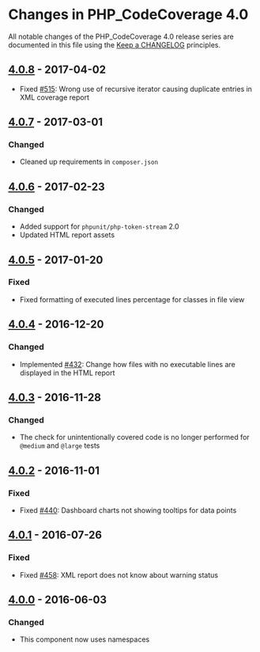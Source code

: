 # Changes in PHP_CodeCoverage 4.0

All notable changes of the PHP_CodeCoverage 4.0 release series are documented in this file using the [Keep a CHANGELOG](http://keepachangelog.com/) principles.

## [4.0.8] - 2017-04-02

* Fixed [#515](https://github.com/sebastianbergmann/php-code-coverage/pull/515): Wrong use of recursive iterator causing duplicate entries in XML coverage report

## [4.0.7] - 2017-03-01

### Changed

* Cleaned up requirements in `composer.json`

## [4.0.6] - 2017-02-23

### Changed

* Added support for `phpunit/php-token-stream` 2.0
* Updated HTML report assets

## [4.0.5] - 2017-01-20

### Fixed

* Fixed formatting of executed lines percentage for classes in file view

## [4.0.4] - 2016-12-20

### Changed

* Implemented [#432](https://github.com/sebastianbergmann/php-code-coverage/issues/432): Change how files with no executable lines are displayed in the HTML report

## [4.0.3] - 2016-11-28

### Changed

* The check for unintentionally covered code is no longer performed for `@medium` and `@large` tests

## [4.0.2] - 2016-11-01

### Fixed

* Fixed [#440](https://github.com/sebastianbergmann/php-code-coverage/pull/440): Dashboard charts not showing tooltips for data points

## [4.0.1] - 2016-07-26

### Fixed

* Fixed [#458](https://github.com/sebastianbergmann/php-code-coverage/pull/458): XML report does not know about warning status

## [4.0.0] - 2016-06-03

### Changed

* This component now uses namespaces

[4.0.8]: https://github.com/sebastianbergmann/php-code-coverage/compare/4.0.7...4.0.8
[4.0.7]: https://github.com/sebastianbergmann/php-code-coverage/compare/4.0.6...4.0.7
[4.0.6]: https://github.com/sebastianbergmann/php-code-coverage/compare/4.0.5...4.0.6
[4.0.5]: https://github.com/sebastianbergmann/php-code-coverage/compare/4.0.4...4.0.5
[4.0.4]: https://github.com/sebastianbergmann/php-code-coverage/compare/4.0.3...4.0.4
[4.0.3]: https://github.com/sebastianbergmann/php-code-coverage/compare/4.0.2...4.0.3
[4.0.2]: https://github.com/sebastianbergmann/php-code-coverage/compare/4.0.1...4.0.2
[4.0.1]: https://github.com/sebastianbergmann/php-code-coverage/compare/4.0.0...4.0.1
[4.0.0]: https://github.com/sebastianbergmann/php-code-coverage/compare/3.3...4.0.0

